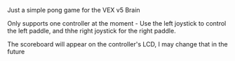 Just a simple pong game for the VEX v5 Brain

Only supports one controller at the moment - 
Use the left joystick to control the left paddle, and thhe right joystick for the right paddle.

The scoreboard will appear on the controller's LCD, I may change that in the future
